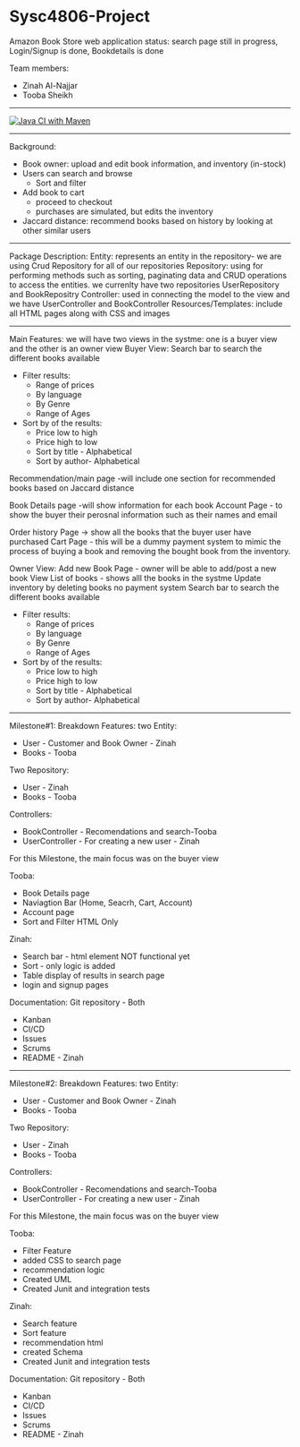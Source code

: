 # Sysc4806-Project
Amazon Book Store web application 
status: search page still in progress, Login/Signup is done, Bookdetails is done

Team members:
 - Zinah Al-Najjar
 - Tooba Sheikh 
_____________________________________________________________________________

[![Java CI with Maven](https://github.com/zinahalnajjar/Sysc4806-Project/actions/workflows/maven.yml/badge.svg)](https://github.com/zinahalnajjar/Sysc4806-Project/actions/workflows/maven.yml)
_____________________________________________________________________________
Background:
 - Book owner: upload and edit book information, and inventory (in-stock)
 - Users can search and browse
  	- Sort and filter
 - Add book to cart
 	- proceed to checkout
   	- purchases are simulated, but edits the inventory
 - Jaccard distance: recommend books based on history by looking at other similar users
 _________________________________________________________________________________
 Package Description:
 Entity: represents an entity in the repository- we are using Crud Repository for all of   our repositories 
 Repository: using for performing methods such as sorting, paginating data and CRUD operations to access the entities. we currenlty have two repositories UserRepository and BookRepositry 
 Controller: used in connecting the model to the view and we have UserController and BookController 
Resources/Templates: include all HTML pages along with CSS and images 
______________________________________________________________________________
 Main Features:
 we will have two views in the systme: one is a buyer view and the other is an owner view 
 Buyer View:
 Search bar to search the different books available 
 - Filter results:
	 - Range of prices
 	- By language 
 	- By Genre
 	- Range of Ages
- Sort by of the results:
 	- Price low to high 
 	- Price high to low 
 	- Sort by title - Alphabetical 
 	- Sort by author- Alphabetical

Recommendation/main page 
-will include one section for recommended books based on Jaccard distance

Book Details page -will show information for each book 
Account Page - to show the buyer their perosnal information such as their names and email 

Order history Page -> show all the books that the buyer user have purchased 
Cart Page - this will be a dummy payment system to mimic the process of buying a book and removing the bought book from the inventory. 

Owner View:
Add new Book Page - owner will be able to add/post a new book 
View List of books - shows alll the books in the systme 
Update inventory by deleting books 
no payment system 
Search bar to search the different books available 
 - Filter results:
	 - Range of prices
 	- By language 
 	- By Genre
 	- Range of Ages
- Sort by of the results:
 	- Price low to high 
 	- Price high to low 
 	- Sort by title - Alphabetical 
 	- Sort by author- Alphabetical

_____________________________________________________________________________________
Milestone#1: Breakdown 
Features:
two Entity:
 - User - Customer and Book Owner - Zinah
 - Books - Tooba

Two Repository:
 - User - Zinah
 - Books - Tooba

Controllers:
 - BookController - Recomendations and search-Tooba
 - UserController - For creating a new user - Zinah 

For this Milestone, the main focus was on the buyer view 

Tooba:
 - Book Details page
 - Naviagtion Bar (Home, Seacrh, Cart, Account)
 - Account page
 - Sort and Filter HTML Only 

Zinah:
 - Search bar - html element NOT functional yet 
 - Sort - only logic is added
 - Table display of results in search page
 - login and signup pages
 
 Documentation:
 Git repository - Both 
  - Kanban
  - CI/CD
  - Issues 
  - Scrums
  - README - Zinah 
  
___________________________________________________________________________________________
Milestone#2: Breakdown 
Features:
two Entity:
 - User - Customer and Book Owner - Zinah
 - Books - Tooba

Two Repository:
 - User - Zinah
 - Books - Tooba

Controllers:
 - BookController - Recomendations and search-Tooba
 - UserController - For creating a new user - Zinah 

For this Milestone, the main focus was on the buyer view 

Tooba:
 - Filter Feature
 - added CSS to search page 
 - recommendation logic
 - Created UML 
 - Created Junit and integration tests 

Zinah:
 - Search feature 
 - Sort feature
 - recommendation html
 - created Schema
 - Created Junit and integration tests 
 
 Documentation:
 Git repository - Both 
  - Kanban
  - CI/CD
  - Issues 
  - Scrums
  - README - Zinah
  
 
 

 


 
